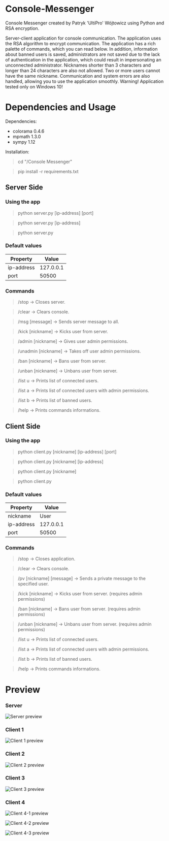 # Console-Messenger
Console Messenger created by Patryk 'UltiPro' Wójtowicz using Python and RSA encryption.

Server-client application for console communication. The application uses the RSA algorithm to encrypt communication. The application has a rich palette of commands, which you can read below. In addition, information about banned users is saved, administrators are not saved due to the lack of authentication in the application, which could result in impersonating an unconnected administrator. Nicknames shorter than 3 characters and longer than 24 characters are also not allowed. Two or more users cannot have the same nickname. Communication and system errors are also handled, allowing you to use the application smoothly. Warning! Application tested only on Windows 10!

# Dependencies and Usage

Dependencies:

<ul>
  <li>colorama 0.4.6</li>
  <li>mpmath 1.3.0</li>
  <li>sympy 1.12</li>
</ul>

Installation:

> cd "/Console Messenger"

> pip install -r requirements.txt

## Server Side

### Using the app

> python server.py [ip-address] [port]

> python server.py [ip-address]

> python server.py

### Default values

| Property      | Value         |
| ------------- | ------------- |
| ip-address    | 127.0.0.1     |
| port          | 50500         |

### Commands

> /stop -> Closes server.

> /clear -> Clears console.

> /msg [message] -> Sends server message to all.

> /kick [nickname] -> Kicks user from server.

> /admin [nickname] -> Gives user admin permissions.

> /unadmin [nickname] -> Takes off user admin permissions.

> /ban [nickname] -> Bans user from server.

> /unban [nickname] -> Unbans user from server.

> /list u -> Prints list of connected users.

> /list a -> Prints list of connected users with admin permissions.

> /list b -> Prints list of banned users.

> /help -> Prints commands informations.

## Client Side

### Using the app

> python client.py [nickname] [ip-address] [port]

> python client.py [nickname] [ip-address]

> python client.py [nickname]

> python client.py

### Default values

| Property      | Value         |
| ------------- | ------------- |
| nickname      | User          |
| ip-address    | 127.0.0.1     |
| port          | 50500         |

### Commands

> /stop -> Closes application.

> /clear -> Clears console.

> /pv [nickname] [message] -> Sends a private message to the specified user.

> /kick [nickname] -> Kicks user from server. (requires admin permissions)

> /ban [nickname] -> Bans user from server. (requires admin permissions)

> /unban [nickname] -> Unbans user from server. (requires admin permissions)

> /list u -> Prints list of connected users.

> /list a -> Prints list of connected users with admin permissions.

> /list b -> Prints list of banned users.

> /help -> Prints commands informations.

# Preview

### Server

![Server preview](/screenshots/Server.png)

### Client 1

![Client 1 preview](/screenshots/Client1.png)

### Client 2

![Client 2 preview](/screenshots/Client2.png)

### Client 3

![Client 3 preview](/screenshots/Client3.png)

### Client 4

![Client 4-1 preview](/screenshots/Client4-1.png)

![Client 4-2 preview](/screenshots/Client4-2.png)

![Client 4-3 preview](/screenshots/Client4-3.png)
